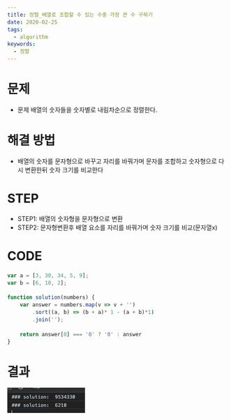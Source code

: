 ```yaml
---
title: 정렬_배열로 조합할 수 있는 수중 가장 큰 수 구하기
date: 2020-02-25
tags:
  - algorithm
keywords:
  - 정렬
---
```


# 문제 
* 문제 배열의 숫자들을 숫자별로 내림차순으로 정렬한다. 
        
# 해결 방법 
* 배열의 숫자를 문자형으로 바꾸고 자리를 바꿔가며 문자를 조합하고 숫자형으로 다시 변환한뒤 숫자 크기를 비교한다

# STEP
* STEP1: 배열의 숫자형을 문자형으로 변환
* STEP2: 문자형변환후 배열 요소를 자리를 바꿔가며 숫자 크기를 비교(문자열x)

# CODE
```js
var a = [3, 30, 34, 5, 9];
var b = [6, 10, 2];

function solution(numbers) {
    var answer = numbers.map(v => v + '')
        .sort((a, b) => (b + a)* 1 - (a + b)*1)
        .join('');

    return answer[0] === '0' ? '0' : answer
}
```

# 결과
![](result.png)
